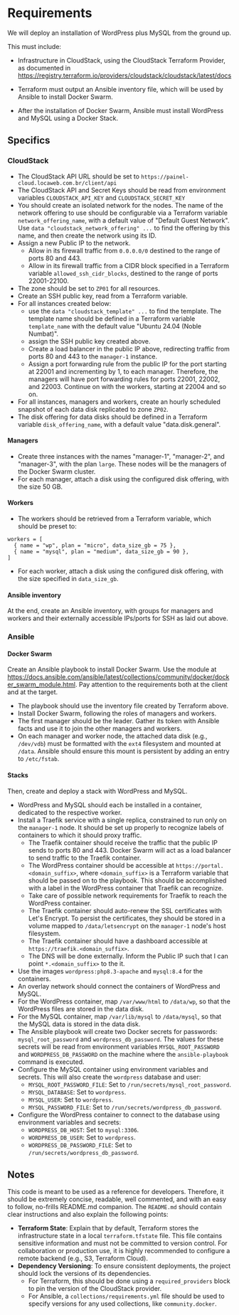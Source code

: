 # Requirements

We will deploy an installation of WordPress plus MySQL from the ground up.

This must include:

- Infrastructure in CloudStack, using the CloudStack Terraform Provider, as documented in <https://registry.terraform.io/providers/cloudstack/cloudstack/latest/docs>

- Terraform must output an Ansible inventory file, which will be used by Ansible to install Docker Swarm.

- After the installation of Docker Swarm, Ansible must install WordPress and MySQL using a Docker Stack.

## Specifics

### CloudStack

- The CloudStack API URL should be set to `https://painel-cloud.locaweb.com.br/client/api`
- The CloudStack API and Secret Keys should be read from environment variables `CLOUDSTACK_API_KEY` and `CLOUDSTACK_SECRET_KEY`
- You should create an isolated network for the nodes. The name of the network offering to use should be configurable via a Terraform variable `network_offering_name`, with a default value of "Default Guest Network". Use `data "cloudstack_network_offering" ...` to find the offering by this name, and then create the network using its ID.
- Assign a new Public IP to the network.
  - Allow in its firewall traffic from `0.0.0.0/0` destined to the range of ports 80 and 443.
  - Allow in its firewall traffic from a CIDR block specified in a Terraform variable `allowed_ssh_cidr_blocks`, destined to the range of ports 22001-22100.
- The zone should be set to `ZP01` for all resources.
- Create an SSH public key, read from a Terraform variable.
- For all instances created below:
  - use the `data "cloudstack_template" ...` to find the template. The template name should be defined in a Terraform variable `template_name` with the default value "Ubuntu 24.04 (Noble Numbat)".
  - assign the SSH public key created above.
  - Create a load balancer in the public IP above, redirecting traffic from ports 80 and 443 to the `manager-1` instance.
  - Assign a port forwarding rule from the public IP for the port starting at 22001 and incrementing by 1, to each manager. Therefore, the managers will have port forwarding rules for ports 22001, 22002, and 22003. Continue on with the workers, starting at 22004 and so on.
- For all instances, managers and workers, create an hourly scheduled snapshot of each data disk replicated to zone `ZP02`.
- The disk offering for data disks should be defined in a Terraform variable `disk_offering_name`, with a default value "data.disk.general".

#### Managers

- Create three instances with the names "manager-1", "manager-2", and "manager-3", with the plan `large`. These nodes will be the managers of the Docker Swarm cluster.
- For each manager, attach a disk using the configured disk offering, with the size 50 GB.

#### Workers

- The workers should be retrieved from a Terraform variable, which should be preset to:

```hcl
workers = [
  { name = "wp", plan = "micro", data_size_gb = 75 },
  { name = "mysql", plan = "medium", data_size_gb = 90 },
]
```

- For each worker, attach a disk using the configured disk offering, with the size specified in `data_size_gb`.

#### Ansible inventory

At the end, create an Ansible inventory, with groups for managers and workers and their externally accessible IPs/ports for SSH as laid out above.

### Ansible

#### Docker Swarm

Create an Ansible playbook to install Docker Swarm. Use the module at <https://docs.ansible.com/ansible/latest/collections/community/docker/docker_swarm_module.html>. Pay attention to the requirements both at the client and at the target.

- The playbook should use the inventory file created by Terraform above.
- Install Docker Swarm, following the roles of managers and workers.
- The first manager should be the leader. Gather its token with Ansible facts and use it to join the other managers and workers.
- On each manager and worker node, the attached data disk (e.g., `/dev/vdb`) must be formatted with the `ext4` filesystem and mounted at `/data`. Ansible should ensure this mount is persistent by adding an entry to `/etc/fstab`.

#### Stacks

Then, create and deploy a stack with WordPress and MySQL.

- WordPress and MySQL should each be installed in a container, dedicated to the respective worker.
- Install a Traefik service with a single replica, constrained to run only on the `manager-1` node. It should be set up properly to recognize labels of containers to which it should proxy traffic.
  - The Traefik container should receive the traffic that the public IP sends to ports 80 and 443. Docker Swarm will act as a load balancer to send traffic to the Traefik container.
  - The WordPress container should be accessible at `https://portal.<domain_suffix>`, where `<domain_suffix>` is a Terraform variable that should be passed on to the playbook. This should be accomplished with a label in the WordPress container that Traefik can recognize.
  - Take care of possible network requirements for Traefik to reach the WordPress container.
  - The Traefik container should auto-renew the SSL certificates with Let's Encrypt. To persist the certificates, they should be stored in a volume mapped to `/data/letsencrypt` on the `manager-1` node's host filesystem.
  - The Traefik container should have a dashboard accessible at `https://traefik.<domain_suffix>`.
  - The DNS will be done externally. Inform the Public IP such that I can point `*.<domain_suffix>` to the it.
- Use the images `wordpress:php8.3-apache` and `mysql:8.4` for the containers.
- An overlay network should connect the containers of WordPress and MySQL.
- For the WordPress container, map `/var/www/html` to `/data/wp`, so that the WordPress files are stored in the data disk.
- For the MySQL container, map `/var/lib/mysql` to `/data/mysql`, so that the MySQL data is stored in the data disk.
- The Ansible playbook will create two Docker secrets for passwords: `mysql_root_password` and `wordpress_db_password`. The values for these secrets will be read from environment variables `MYSQL_ROOT_PASSWORD` and `WORDPRESS_DB_PASSWORD` on the machine where the `ansible-playbook` command is executed.
- Configure the MySQL container using environment variables and secrets. This will also create the `wordpress` database and user:
  - `MYSQL_ROOT_PASSWORD_FILE`: Set to `/run/secrets/mysql_root_password`.
  - `MYSQL_DATABASE`: Set to `wordpress`.
  - `MYSQL_USER`: Set to `wordpress`.
  - `MYSQL_PASSWORD_FILE`: Set to `/run/secrets/wordpress_db_password`.
- Configure the WordPress container to connect to the database using environment variables and secrets:
  - `WORDPRESS_DB_HOST`: Set to `mysql:3306`.
  - `WORDPRESS_DB_USER`: Set to `wordpress`.
  - `WORDPRESS_DB_PASSWORD_FILE`: Set to `/run/secrets/wordpress_db_password`.

## Notes

This code is meant to be used as a reference for developers. Therefore, it should be extremely concise, readable, well commented, and with an easy to follow, no-frills README.md companion. The `README.md` should contain clear instructions and also explain the following points:

- **Terraform State**: Explain that by default, Terraform stores the infrastructure state in a local `terraform.tfstate` file. This file contains sensitive information and must not be committed to version control. For collaboration or production use, it is highly recommended to configure a remote backend (e.g., S3, Terraform Cloud).
- **Dependency Versioning**: To ensure consistent deployments, the project should lock the versions of its dependencies.
  - For Terraform, this should be done using a `required_providers` block to pin the version of the CloudStack provider.
  - For Ansible, a `collections/requirements.yml` file should be used to specify versions for any used collections, like `community.docker`.

